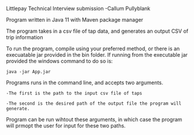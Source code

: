 Littlepay Technical Interview submission
	-Callum Pullyblank

Program written in Java 11 with Maven package manager

The program takes in a csv file of tap data, and generates an output CSV of trip information

To run the program, compile using your preferred method, or there is an execuatable jar provided in the bin folder.
If running from the executable jar provided the windows command to do so is: 

	java -jar App.jar
	
Programs runs in the command line, and accepts two arguments.

	-The first is the path to the input csv file of taps
	
	-The second is the desired path of the output file the program will generate.

Program can be run wihtout these arguments, in which case the program will prmopt the user for input for these two paths.
